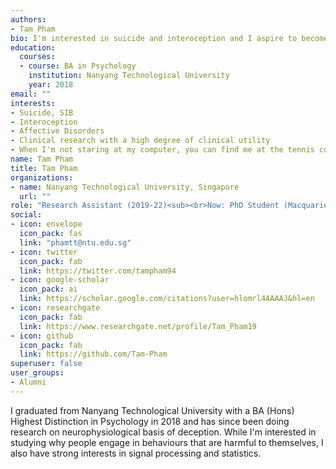 ```yaml
---
authors:
- Tam Pham
bio: I'm interested in suicide and interoception and I aspire to become a clinical psychologist.
education:
  courses:
  - course: BA in Psychology
    institution: Nanyang Technological University
    year: 2018
email: ""
interests:
- Suicide, SIB
- Interoception
- Affective Disorders
- Clinical research with a high degree of clinical utility
- When I'm not staring at my computer, you can find me at the tennis court hitting some balls 🎾
name: Tam Pham
title: Tam Pham
organizations:
- name: Nanyang Technological University, Singapore
  url: ""
role: "Research Assistant (2019-22)<sub><br>Now: PhD Student (Macquarie)</sub>"
social:
- icon: envelope
  icon_pack: fas
  link: "phamtt@ntu.edu.sg"
- icon: twitter
  icon_pack: fab
  link: https://twitter.com/tampham94
- icon: google-scholar
  icon_pack: ai
  link: https://scholar.google.com/citations?user=hlomrl4AAAAJ&hl=en
- icon: researchgate
  icon_pack: fab
  link: https://www.researchgate.net/profile/Tam_Pham19
- icon: github
  icon_pack: fab
  link: https://github.com/Tam-Pham
superuser: false
user_groups:
- Alumni
---
```


I graduated from Nanyang Technological University with a BA (Hons) Highest Distinction in Psychology in 2018 and has since been doing research on neurophysiological basis of deception.
While I'm interested in studying why people engage in behaviours that are harmful to themselves, I also have strong interests in signal processing and statistics.

